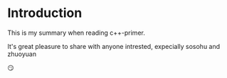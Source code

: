 # Introduction

This is my summary when reading c++-primer.

It's great pleasure to share with anyone intrested, expecially sosohu and zhuoyuan

:smirk:
